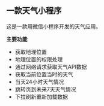 ## 一款天气小程序

这是一款用微信小程序开发的天气应用。

**主要功能**

- 获取地理位置
- 地理位置的权限处理
- 通过网络请求获取天气API数据
- 获取当前位置当时的天气
- 当天24小时天气情况
- 跳转页到未来7天天气情况
- 下拉刷新重新加载数据